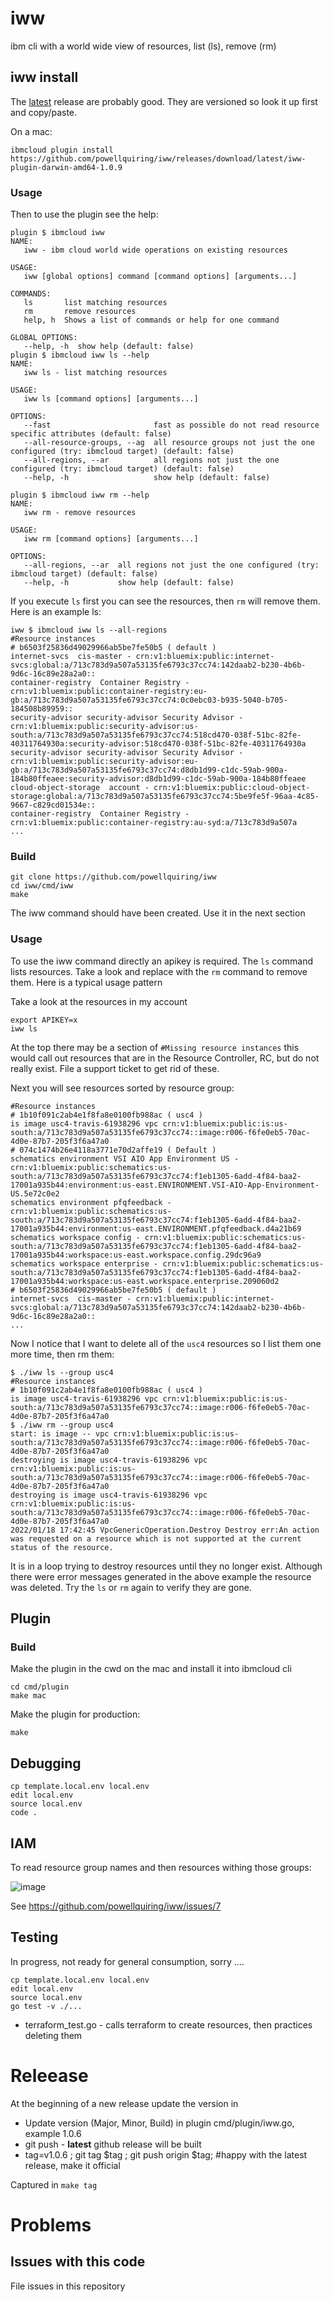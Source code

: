 # iww
ibm cli with a world wide view of resources, list (ls), remove (rm)
## iww install
The [latest](https://github.com/powellquiring/iww/releases/tag/latest) release are probably good.  They are versioned so look it up first and copy/paste.

On a mac:
```
ibmcloud plugin install https://github.com/powellquiring/iww/releases/download/latest/iww-plugin-darwin-amd64-1.0.9
```
### Usage   
Then to use the plugin see the help:

```
plugin $ ibmcloud iww
NAME:
   iww - ibm cloud world wide operations on existing resources

USAGE:
   iww [global options] command [command options] [arguments...]

COMMANDS:
   ls       list matching resources
   rm       remove resources
   help, h  Shows a list of commands or help for one command

GLOBAL OPTIONS:
   --help, -h  show help (default: false)
plugin $ ibmcloud iww ls --help
NAME:
   iww ls - list matching resources

USAGE:
   iww ls [command options] [arguments...]

OPTIONS:
   --fast                       fast as possible do not read resource specific attributes (default: false)
   --all-resource-groups, --ag  all resource groups not just the one configured (try: ibmcloud target) (default: false)
   --all-regions, --ar          all regions not just the one configured (try: ibmcloud target) (default: false)
   --help, -h                   show help (default: false)

plugin $ ibmcloud iww rm --help
NAME:
   iww rm - remove resources

USAGE:
   iww rm [command options] [arguments...]

OPTIONS:
   --all-regions, --ar  all regions not just the one configured (try: ibmcloud target) (default: false)
   --help, -h           show help (default: false)
```

If you execute `ls` first you can see the resources, then `rm` will remove them.  Here is an example ls:

```
iww $ ibmcloud iww ls --all-regions
#Resource instances
# b6503f25836d49029966ab5be7fe50b5 ( default )
internet-svcs  cis-master - crn:v1:bluemix:public:internet-svcs:global:a/713c783d9a507a53135fe6793c37cc74:142daab2-b230-4b6b-9d6c-16c89e28a2a0::
container-registry  Container Registry - crn:v1:bluemix:public:container-registry:eu-gb:a/713c783d9a507a53135fe6793c37cc74:0c0ebc03-b935-5040-b705-184508b89959::
security-advisor security-advisor Security Advisor - crn:v1:bluemix:public:security-advisor:us-south:a/713c783d9a507a53135fe6793c37cc74:518cd470-038f-51bc-82fe-40311764930a:security-advisor:518cd470-038f-51bc-82fe-40311764930a
security-advisor security-advisor Security Advisor - crn:v1:bluemix:public:security-advisor:eu-gb:a/713c783d9a507a53135fe6793c37cc74:d8db1d99-c1dc-59ab-900a-184b80ffeaee:security-advisor:d8db1d99-c1dc-59ab-900a-184b80ffeaee
cloud-object-storage  account - crn:v1:bluemix:public:cloud-object-storage:global:a/713c783d9a507a53135fe6793c37cc74:5be9fe5f-96aa-4c85-9667-c829cd01534e::
container-registry  Container Registry - crn:v1:bluemix:public:container-registry:au-syd:a/713c783d9a507a
...
```

### Build
```
git clone https://github.com/powellquiring/iww
cd iww/cmd/iww
make
```

The iww command should have been created.  Use it in the next section

### Usage
To use the iww command directly an apikey is required.  The `ls` command lists resources.  Take a look and replace with the `rm` command to remove them.  Here is a typical usage pattern

Take a look at the resources in my account
```
export APIKEY=x
iww ls
```

At the top there may be a section of `#Missing resource instances`  this would call out resources that are in the Resource Controller, RC, but do not really exist.  File a support ticket to get rid of these.

Next you will see resources sorted by resource group:

```
#Resource instances
# 1b10f091c2ab4e1f8fa8e0100fb988ac ( usc4 )
is image usc4-travis-61938296 vpc crn:v1:bluemix:public:is:us-south:a/713c783d9a507a53135fe6793c37cc74::image:r006-f6fe0eb5-70ac-4d0e-87b7-205f3f6a47a0
# 074c1474b26e4118a3771e70d2affe19 ( Default )
schematics environment VSI AIO App Environment US - crn:v1:bluemix:public:schematics:us-south:a/713c783d9a507a53135fe6793c37cc74:f1eb1305-6add-4f84-baa2-17001a935b44:environment:us-east.ENVIRONMENT.VSI-AIO-App-Environment-US.5e72c0e2
schematics environment pfqfeedback - crn:v1:bluemix:public:schematics:us-south:a/713c783d9a507a53135fe6793c37cc74:f1eb1305-6add-4f84-baa2-17001a935b44:environment:us-east.ENVIRONMENT.pfqfeedback.d4a21b69
schematics workspace config - crn:v1:bluemix:public:schematics:us-south:a/713c783d9a507a53135fe6793c37cc74:f1eb1305-6add-4f84-baa2-17001a935b44:workspace:us-east.workspace.config.29dc96a9
schematics workspace enterprise - crn:v1:bluemix:public:schematics:us-south:a/713c783d9a507a53135fe6793c37cc74:f1eb1305-6add-4f84-baa2-17001a935b44:workspace:us-east.workspace.enterprise.209060d2
# b6503f25836d49029966ab5be7fe50b5 ( default )
internet-svcs  cis-master - crn:v1:bluemix:public:internet-svcs:global:a/713c783d9a507a53135fe6793c37cc74:142daab2-b230-4b6b-9d6c-16c89e28a2a0::
...
```

Now I notice that I want to delete all of the `usc4` resources so I list them one more time, then rm them:

```
$ ./iww ls --group usc4
#Resource instances
# 1b10f091c2ab4e1f8fa8e0100fb988ac ( usc4 )
is image usc4-travis-61938296 vpc crn:v1:bluemix:public:is:us-south:a/713c783d9a507a53135fe6793c37cc74::image:r006-f6fe0eb5-70ac-4d0e-87b7-205f3f6a47a0
$ ./iww rm --group usc4
start: is image -- vpc crn:v1:bluemix:public:is:us-south:a/713c783d9a507a53135fe6793c37cc74::image:r006-f6fe0eb5-70ac-4d0e-87b7-205f3f6a47a0
destroying is image usc4-travis-61938296 vpc crn:v1:bluemix:public:is:us-south:a/713c783d9a507a53135fe6793c37cc74::image:r006-f6fe0eb5-70ac-4d0e-87b7-205f3f6a47a0
destroying is image usc4-travis-61938296 vpc crn:v1:bluemix:public:is:us-south:a/713c783d9a507a53135fe6793c37cc74::image:r006-f6fe0eb5-70ac-4d0e-87b7-205f3f6a47a0
2022/01/18 17:42:45 VpcGenericOperation.Destroy Destroy err:An action was requested on a resource which is not supported at the current status of the resource.
```

It is in a loop trying to destroy resources until they no longer exist.  Although there were error messages generated in the above example the resource was deleted.  Try the `ls` or `rm` again to verify they are gone.

## Plugin
### Build
Make the plugin in the cwd on the mac and install it into ibmcloud cli
```
cd cmd/plugin
make mac
```

Make the plugin for production:
```
make
```

## Debugging
```
cp template.local.env local.env
edit local.env
source local.env
code .
```

## IAM
To read resource group names and then resources withing those groups:

![image](https://user-images.githubusercontent.com/6932057/177010089-c4e414f7-043f-43f2-80db-6fb34c9ac18d.png)

See https://github.com/powellquiring/iww/issues/7

## Testing
In progress, not ready for general consumption, sorry ....
```
cp template.local.env local.env
edit local.env
source local.env
go test -v ./...
```

- terraform_test.go - calls terraform to create resources, then practices deleting them

# Releease
At the beginning of a new release update the version in 
- Update version (Major, Minor, Build) in plugin cmd/plugin/iww.go, example 1.0.6
- git push - **latest** github release will be built
- tag=v1.0.6 ; git tag $tag ; git push origin $tag; #happy with the latest release, make it official

Captured in `make tag`

# Problems
## Issues with this code
File issues in this repository